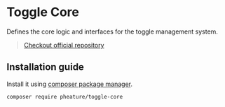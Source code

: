 # Toggle Core

Defines the core logic and interfaces for the toggle management system.

> [Checkout official repository](https://github.com/pheature-flags/toggle-core)

## Installation guide

Install it using [composer package manager](https://getcomposer.org/download/).

```bash
composer require pheature/toggle-core
```
